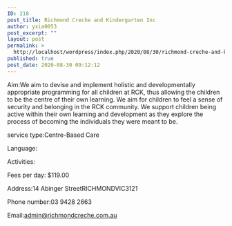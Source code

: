 ```yaml
---
ID: 218
post_title: Richmond Creche and Kindergarten Inc
author: yxia0053
post_excerpt: ""
layout: post
permalink: >
  http://localhost/wordpress/index.php/2020/08/30/richmond-creche-and-kindergarten-inc/
published: true
post_date: 2020-08-30 09:12:12
---
```

Aim:We aim to devise and implement holistic and developmentally appropriate programming for all children at RCK, thus allowing the children to be the centre of their own learning. We aim for children to feel a sense of security and belonging in the RCK community. We support children being active within their own learning and development as they explore the process of becoming the individuals they were meant to be.

service type:Centre-Based Care

Language:

Activities:

Fees per day: $119.00

Address:14 Abinger StreetRICHMONDVIC3121

Phone number:03 9428 2663

Email:admin@richmondcreche.com.au